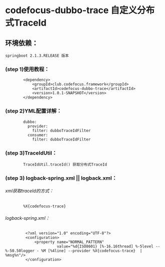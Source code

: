 # codefocus-dubbo-trace 自定义分布式TraceId

## 环境依赖：
    springboot 2.1.3.RELEASE 版本
    
### (step 1)使用教程：

            <dependency>
                <groupId>club.codefocus.framework</groupId>
                <artifactId>codefocus-dubbo-trace</artifactId>
                <version>1.0.1-SNAPSHOT</version>
            </dependency>
            
### (step 2)YML配置详解：

            dubbo:
              provider:
                filter: dubboTraceIdFilter
              consumer:
                filter: dubboTraceIdFilter
                
### (step 3)TraceIdUtil：

            TraceIdUtil.traceId() 获取分布式TraceId    
                            
### (step 3) logback-spring.xml || logback.xml：
            
  ###### xml获取traceId的方式：
  
            %X{codefocus-trace}
             
  ###### logback-spring.xml：    
  
             <?xml version="1.0" encoding="UTF-8"?>
             <configuration>
                 <property name="NORMAL_PATTERN"
                           value="%d{ISO8601} [%-16.16thread] %-5level -- %-50.50logger - %M [%4line] --provider %X{codefocus-trace}  | %msg%n"/>
             </configuration>
            